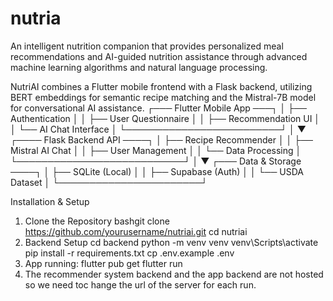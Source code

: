 # nutria

An intelligent nutrition companion that provides personalized meal recommendations and AI-guided nutrition assistance through advanced machine learning algorithms and natural language processing.

NutriAI combines a Flutter mobile frontend with a Flask backend, utilizing BERT embeddings for semantic recipe matching and the Mistral-7B model for conversational AI assistance.
┌─── Flutter Mobile App ───┐
│  ├── Authentication      │
│  ├── User Questionnaire  │
│  ├── Recommendation UI   │
│  └── AI Chat Interface   │
└─────────────────────────┘
           │
           ▼
┌──── Flask Backend API ────┐
│  ├── Recipe Recommender  │
│  ├── Mistral AI Chat     │
│  ├── User Management     │
│  └── Data Processing     │
└───────────────────────────┘
           │
           ▼
┌─── Data & Storage ────┐
│  ├── SQLite (Local)  │
│  ├── Supabase (Auth) │
│  └── USDA Dataset    │
└───────────────────────┘


Installation & Setup
1. Clone the Repository
bashgit clone https://github.com/yourusername/nutriai.git
cd nutriai
2. Backend Setup
cd backend
python -m venv venv
venv\Scripts\activate
pip install -r requirements.txt
cp .env.example .env
3. App running:
flutter pub get
flutter run
4. The recommender system backend and the app backend are not hosted so we need toc hange the url of the server for each run.
